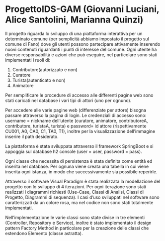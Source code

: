 # ProgettoIDS-GAM (Giovanni Luciani, Alice Santolini, Marianna Quinzi)

Il progetto riguarda lo sviluppo di una piattaforma interattiva per un determinato comune (per semplicità abbiamo impostato il progetto sul comune di Fano) dove gli utenti possono partecipare attivamente inserendo nuovi contenuti riguardanti i punti di interesse del comune. Ogni utente ha diverse responsabilità e azioni che può eseguire, nel particolare sono stati implementati i ruoli di:
1.	Contributore(autorizzato e non)
2.	Curatore
3.	Turista(autenticato e non)
4.	Animatore
   
Per semplificare le procedure di accesso alle differenti pagine web sono stati caricati nel database i vari tipi di attori (uno per ognuno). 

Per accedere alle varie pagine web (differenziate per attore) bisogna passare attraverso la pagina di login. Le credenziali di accesso sono: username = nickname dell’utente (curatore, animatore, contributoreA, contributore, turistaA, turista) e password= id attore (rispettivamente CU001, A0, CA0, C1, TA0, T1), inoltre per la visualizzazione dell’immagine inserire il path desiderato.

La piattaforma è stata sviluppata attraverso il framework SpringBoot  e si appoggia sul database h2 console (user = user, password = pass).

Ogni classe che necessita di persistenza è stata definita come entità ed inserita nel database. Per ognuna viene creata una tabella in cui viene inserita ogni istanza, in modo che successivamente sia possibile reperirle.

Attraverso il software Visual Paradigm  è stata realizzata la modellazione del progetto con lo sviluppo di 4 iterazioni. Per ogni iterazione sono stati realizzati i diagrammi richiesti (Use-Case, Classi di Analisi, Classi di Progetto, Diagrammi di sequenza). I casi d’uso sviluppati nel software sono caratterizzati da un colore rosa, ma nel codice non sono stati totalmente implementati. 

Nell’implementazione le varie classi sono state divise in tre elementi (Controller, Repository e Service), inoltre è stato implementato il design pattern Factory Method in particolare per la creazione delle classi che estendono Elemento (classe astratta).
